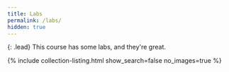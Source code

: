 ```yaml
---
title: Labs
permalink: /labs/
hidden: true
---
```


{: .lead}
This course has some labs, and they're great.

{% include collection-listing.html show_search=false no_images=true %}
